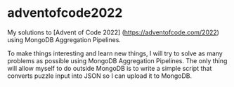 # adventofcode2022
My solutions to [Advent of Code 2022] (https://adventofcode.com/2022) using MongoDB Aggregation Pipelines.

To make things interesting and learn new things, I will try to solve as many problems as possible using MongoDB Aggregation Pipelines.
The only thing will allow myself to do outside MongoDB is to write a simple script that converts puzzle input into JSON so I can upload it to MongoDB.
